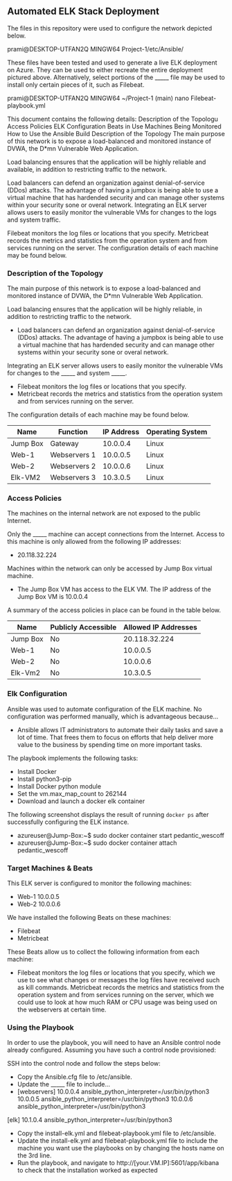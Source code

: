 ## Automated ELK Stack Deployment

The files in this repository were used to configure the network depicted below.

prami@DESKTOP-UTFAN2Q MINGW64 Project-1/etc/Ansible/

These files have been tested and used to generate a live ELK deployment on Azure. They can be used to either recreate the entire deployment pictured above. Alternatively, select portions of the _____ file may be used to install only certain pieces of it, such as Filebeat.

prami@DESKTOP-UTFAN2Q MINGW64 ~/Project-1 (main) nano Filebeat-playbook.yml

This document contains the following details:
Description of the Topologu Access Policies ELK Configuration Beats in Use Machines Being Monitored How to Use the Ansible Build Description of the Topology The main purpose of this network is to expose a load-balanced and monitored instance of DVWA, the D*mn Vulnerable Web Application.

Load balancing ensures that the application will be highly reliable and available, in addition to restricting traffic to the network.

Load balancers can defend an organization against denial-of-service (DDos) attacks. The advantage of having a jumpbox is being able to use a virtual machine that has hardended security and can manage other systems within your security sone or overal network. Integrating an ELK server allows users to easily monitor the vulnerable VMs for changes to the logs and system traffic.

Filebeat monitors the log files or locations that you specify. Metricbeat records the metrics and statistics from the operation system and from services running on the server. The configuration details of each machine may be found below.


### Description of the Topology

The main purpose of this network is to expose a load-balanced and monitored instance of DVWA, the D*mn Vulnerable Web Application.

Load balancing ensures that the application will be highly reliable, in addition to restricting traffic to the network.
- Load balancers can defend an organization against denial-of-service (DDos) attacks. The advantage of having a jumpbox is being able to use a virtual machine that has hardended security and can manage other systems within your security sone or overal network.


Integrating an ELK server allows users to easily monitor the vulnerable VMs for changes to the _____ and system _____.
- Filebeat monitors the log files or locations that you specify.
- Metricbeat records the metrics and statistics from the operation system and from services running on the server.

The configuration details of each machine may be found below.

| Name     | Function | IP Address | Operating System |
|----------|----------|------------|------------------|
| Jump Box | Gateway  | 10.0.0.4   | Linux            |
| Web-1     |    Webservers 1      |     10.0.0.5       |         Linux         |
| Web-2    |   Webservers 2       |    10.0.0.6        |     Linux             |
| Elk-VM2    |  Webservers 3        |     10.3.0.5       |    Linux              |

### Access Policies

The machines on the internal network are not exposed to the public Internet. 

Only the _____ machine can accept connections from the Internet. Access to this machine is only allowed from the following IP addresses:
- 20.118.32.224

Machines within the network can only be accessed by Jump Box virtual machine.
- The Jump Box VM has access to the ELK VM. The IP address of the Jump Box VM is 10.0.0.4

A summary of the access policies in place can be found in the table below.

| Name     | Publicly Accessible | Allowed IP Addresses |
|----------|---------------------|----------------------|
| Jump Box | No              |   20.118.32.224  |
| Web-1         |    No                 |        10.0.0.5              |
|  Web-2        |  No                   |  10.0.0.6                    |
|  Elk-Vm2        |  No                   |  10.3.0.5                    |

### Elk Configuration

Ansible was used to automate configuration of the ELK machine. No configuration was performed manually, which is advantageous because...
- Ansible allows IT administrators to automate their daily tasks and save a lot of time. That frees them to focus on efforts that help deliver more value to the business by spending time on more important tasks.

The playbook implements the following tasks:
- Install Docker
- Install python3-pip
- Install Docker python module
- Set the vm.max_map_count to 262144
- Download and launch a docker elk container

The following screenshot displays the result of running `docker ps` after successfully configuring the ELK instance.

- azureuser@Jump-Box:~$ sudo docker container start pedantic_wescoff
- azureuser@Jump-Box:~$ sudo docker container attach pedantic_wescoff

### Target Machines & Beats
This ELK server is configured to monitor the following machines:
- Web-1		10.0.0.5
- Web-2		10.0.0.6

We have installed the following Beats on these machines:
- Filebeat
- Metricbeat

These Beats allow us to collect the following information from each machine:
- Filebeat monitors the log files or locations that you specify, which we use to see what changes or messages the log files have received such as kill commands. Metricbeat records the metrics and statistics from the operation system and from services running on the server, which we could use to look at how much RAM or CPU usage was being used on the webservers at certain time.

### Using the Playbook
In order to use the playbook, you will need to have an Ansible control node already configured. Assuming you have such a control node provisioned: 

SSH into the control node and follow the steps below:
- Copy the Ansible.cfg file to /etc/ansible.
- Update the _____ file to include...
- [webservers] 10.0.0.4 ansible_python_interpreter=/usr/bin/python3 10.0.0.5 ansible_python_interpreter=/usr/bin/python3 10.0.0.6 ansible_python_interpreter=/usr/bin/python3

[elk] 10.1.0.4 ansible_python_interpreter=/usr/bin/python3
- Copy the install-elk.yml and filebeat-playbook.yml file to /etc/ansible.
- Update the install-elk.yml and filebeat-playbook.yml file to include the machine you want use the playbooks on by changing the hosts name on the 3rd line.
- Run the playbook, and navigate to http://[your.VM.IP]:5601/app/kibana to check that the installation worked as expected

